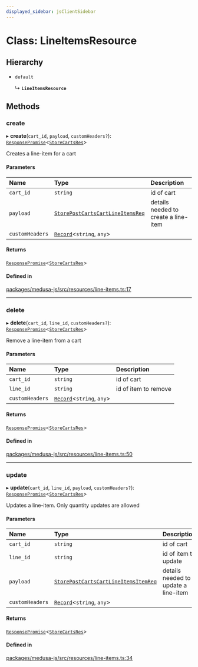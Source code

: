 ```yaml
---
displayed_sidebar: jsClientSidebar
---
```


# Class: LineItemsResource

## Hierarchy

- `default`

  ↳ **`LineItemsResource`**

## Methods

### create

▸ **create**(`cart_id`, `payload`, `customHeaders?`): [`ResponsePromise`](../modules/internal-12.md#responsepromise)<[`StoreCartsRes`](../modules/internal-8.internal.md#storecartsres)\>

Creates a line-item for a cart

#### Parameters

| Name | Type | Description |
| :------ | :------ | :------ |
| `cart_id` | `string` | id of cart |
| `payload` | [`StorePostCartsCartLineItemsReq`](internal-8.internal.StorePostCartsCartLineItemsReq.md) | details needed to create a line-item |
| `customHeaders` | [`Record`](../modules/internal.md#record)<`string`, `any`\> |  |

#### Returns

[`ResponsePromise`](../modules/internal-12.md#responsepromise)<[`StoreCartsRes`](../modules/internal-8.internal.md#storecartsres)\>

#### Defined in

[packages/medusa-js/src/resources/line-items.ts:17](https://github.com/medusajs/medusa/blob/c4ac5e6959/packages/medusa-js/src/resources/line-items.ts#L17)

___

### delete

▸ **delete**(`cart_id`, `line_id`, `customHeaders?`): [`ResponsePromise`](../modules/internal-12.md#responsepromise)<[`StoreCartsRes`](../modules/internal-8.internal.md#storecartsres)\>

Remove a line-item from a cart

#### Parameters

| Name | Type | Description |
| :------ | :------ | :------ |
| `cart_id` | `string` | id of cart |
| `line_id` | `string` | id of item to remove |
| `customHeaders` | [`Record`](../modules/internal.md#record)<`string`, `any`\> |  |

#### Returns

[`ResponsePromise`](../modules/internal-12.md#responsepromise)<[`StoreCartsRes`](../modules/internal-8.internal.md#storecartsres)\>

#### Defined in

[packages/medusa-js/src/resources/line-items.ts:50](https://github.com/medusajs/medusa/blob/c4ac5e6959/packages/medusa-js/src/resources/line-items.ts#L50)

___

### update

▸ **update**(`cart_id`, `line_id`, `payload`, `customHeaders?`): [`ResponsePromise`](../modules/internal-12.md#responsepromise)<[`StoreCartsRes`](../modules/internal-8.internal.md#storecartsres)\>

Updates a line-item.
Only quantity updates are allowed

#### Parameters

| Name | Type | Description |
| :------ | :------ | :------ |
| `cart_id` | `string` | id of cart |
| `line_id` | `string` | id of item to update |
| `payload` | [`StorePostCartsCartLineItemsItemReq`](internal-8.internal.StorePostCartsCartLineItemsItemReq.md) | details needed to update a line-item |
| `customHeaders` | [`Record`](../modules/internal.md#record)<`string`, `any`\> |  |

#### Returns

[`ResponsePromise`](../modules/internal-12.md#responsepromise)<[`StoreCartsRes`](../modules/internal-8.internal.md#storecartsres)\>

#### Defined in

[packages/medusa-js/src/resources/line-items.ts:34](https://github.com/medusajs/medusa/blob/c4ac5e6959/packages/medusa-js/src/resources/line-items.ts#L34)
